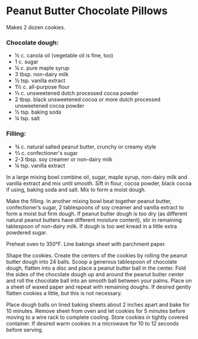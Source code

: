 # Peanut Butter Chocolate Pillows

Makes 2 dozen cookies.

### Chocolate dough:

- ½ c. canola oil (vegetable oil is fine, too)
- 1 c. sugar
- ¼ c. pure maple syrup
- 3 tbsp. non-dairy milk
- ½ tsp. vanilla extract
- 1½ c. all-purpose flour
- ⅓ c. unsweetened dutch processed cocoa powder
- 2 tbsp. black unsweetened cocoa or more dutch processed unsweetened cocoa
  powder
- ½ tsp. baking soda
- ¼ tsp. salt

### Filling:

- ¾ c. natural salted peanut butter, crunchy or creamy style
- ⅔ c. confectioner's sugar
- 2-3 tbsp. soy creamer or non-dairy milk
- ¼ tsp. vanilla extract

In a large mixing bowl combine oil, sugar, maple syrup, non-dairy milk and
vanilla extract and mix until smooth. Sift in flour, cocoa powder, black cocoa
if using, baking soda and salt. Mix to form a moist dough.

Make the filling. In another mixing bowl beat together peanut butter,
confectioner’s sugar, 2 tablespoons of soy creamer and vanilla extract to form a
moist but firm dough. If peanut butter dough is too dry (as different natural
peanut butters have different moisture content), stir in remaining tablespoon of
non-dairy milk. If dough is too wet knead in a little extra powdered sugar.

Preheat oven to 350°F. Line bakings sheet with parchment paper.

Shape the cookies. Create the centers of the cookies by rolling the peanut
butter dough into 24 balls. Scoop a generous tablespoon of chocolate dough,
flatten into a disc and place a peanut butter ball in the center. Fold the sides
of the chocolate dough up and around the peanut butter center and roll the
chocolate ball into an smooth ball between your palms. Place on a sheet of waxed
paper and repeat with remaining doughs. If desired gently flatten cookies a
little, but this is not necessary.

Place dough balls on lined baking sheets about 2 inches apart and bake for 10
minutes. Remove sheet from oven and let cookies for 5 minutes before moving to a
wire rack to complete cooling. Store cookies in tightly covered container. If
desired warm cookies in a microwave for 10 to 12 seconds before serving.
